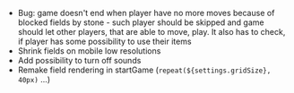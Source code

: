 - Bug: game doesn't end when player have no more moves because of blocked fields by stone - such player should be skipped and game should let other players, that are able to move, play. It also has to check, if player has some possibility to use their items
- Shrink fields on mobile low resolutions
- Add possibility to turn off sounds
- Remake field rendering in startGame (`repeat(${settings.gridSize}, 40px)` ...)
